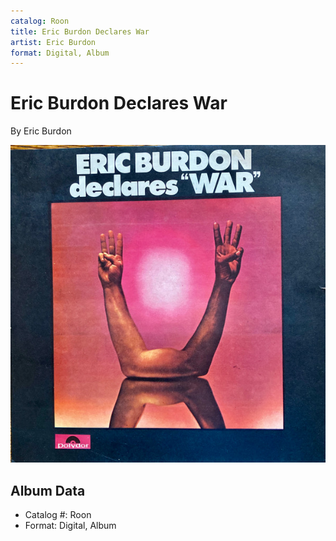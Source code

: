 ```yaml
---
catalog: Roon
title: Eric Burdon Declares War
artist: Eric Burdon
format: Digital, Album
---
```


# Eric Burdon Declares War

By Eric Burdon

![](../../assets/albumcovers/Eric_Burdon-Eric_Burdon_Declares_War.png)

## Album Data

- Catalog #: Roon
- Format: Digital, Album

